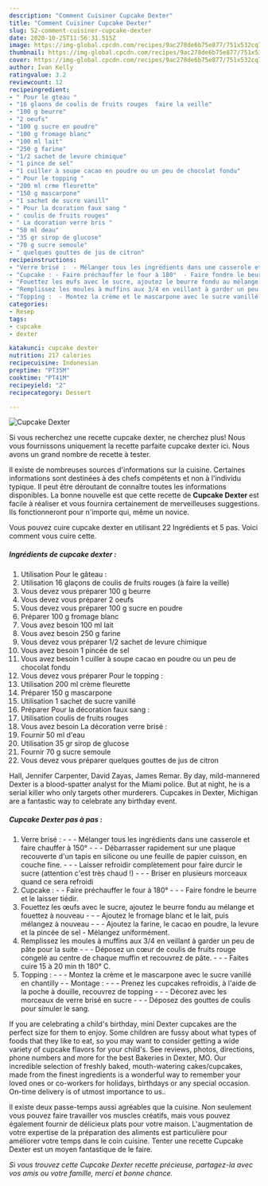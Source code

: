 ```yaml
---
description: "Comment Cuisiner Cupcake Dexter"
title: "Comment Cuisiner Cupcake Dexter"
slug: 52-comment-cuisiner-cupcake-dexter
date: 2020-10-25T11:56:31.515Z
image: https://img-global.cpcdn.com/recipes/9ac278de6b75e877/751x532cq70/cupcake-dexter-photo-principale-de-la-recette.jpg
thumbnail: https://img-global.cpcdn.com/recipes/9ac278de6b75e877/751x532cq70/cupcake-dexter-photo-principale-de-la-recette.jpg
cover: https://img-global.cpcdn.com/recipes/9ac278de6b75e877/751x532cq70/cupcake-dexter-photo-principale-de-la-recette.jpg
author: Ivan Kelly
ratingvalue: 3.2
reviewcount: 12
recipeingredient:
- " Pour le gteau "
- "16 glaons de coulis de fruits rouges  faire la veille"
- "100 g beurre"
- "2 oeufs"
- "100 g sucre en poudre"
- "100 g fromage blanc"
- "100 ml lait"
- "250 g farine"
- "1/2 sachet de levure chimique"
- "1 pince de sel"
- "1 cuiller à soupe cacao en poudre ou un peu de chocolat fondu"
- " Pour le topping "
- "200 ml crme fleurette"
- "150 g mascarpone"
- "1 sachet de sucre vanill"
- " Pour la dcoration faux sang "
- " coulis de fruits rouges"
- " La dcoration verre bris "
- "50 ml deau"
- "35 gr sirop de glucose"
- "70 g sucre semoule"
- " quelques gouttes de jus de citron"
recipeinstructions:
- "Verre brisé :  - Mélanger tous les ingrédients dans une casserole et faire chauffer à 150°  - Débarrasser rapidement sur une plaque recouverte d&#39;un tapis en silicone ou une feuille de papier cuisson, en couche fine.  - Laisser refroidir complètement pour faire durcir le sucre (attention c&#39;est très chaud !)  - Briser en plusieurs morceaux quand ce sera refroidi"
- "Cupcake : - Faire préchauffer le four à 180°  - Faire fondre le beurre et le laisser tiédir."
- "Fouettez les œufs avec le sucre, ajoutez le beurre fondu au mélange et fouettez à nouveau  - Ajoutez le fromage blanc et le lait, puis mélangez à nouveau  - Ajoutez la farine, le cacao en poudre, la levure et la pincée de sel - Mélangez uniformément."
- "Remplissez les moules à muffins aux 3/4 en veillant à garder un peu de pâte pour la suite  - Déposez un cœur de coulis de fruits rouge congelé au centre de chaque muffin et recouvrez de pâte.  - Faites cuire 15 à 20 min th 180° C."
- "Topping :  - Montez la crème et le mascarpone avec le sucre vanillé en chantilly  Montage :  - Prenez les cupcakes refroidis, à l&#39;aide de la poche à douille, recouvrez de topping  - Décorez avec les morceaux de verre brisé en sucre  - Déposez des gouttes de coulis pour simuler le sang."
categories:
- Resep
tags:
- cupcake
- dexter

katakunci: cupcake dexter 
nutrition: 217 calories
recipecuisine: Indonesian
preptime: "PT35M"
cooktime: "PT41M"
recipeyield: "2"
recipecategory: Dessert

---
```



![Cupcake Dexter](https://img-global.cpcdn.com/recipes/9ac278de6b75e877/751x532cq70/cupcake-dexter-photo-principale-de-la-recette.jpg)

Si vous recherchez une recette cupcake dexter, ne cherchez plus! Nous vous fournissons uniquement la recette parfaite cupcake dexter ici. Nous avons un grand nombre de recette à tester.

Il existe de nombreuses sources d'informations sur la cuisine. Certaines informations sont destinées à des chefs compétents et non à l'individu typique. Il peut être déroutant de connaître toutes les informations disponibles. La bonne nouvelle est que cette recette de <strong> Cupcake Dexter </strong> est facile à réaliser et vous fournira certainement de merveilleuses suggestions. Ils fonctionneront pour n'importe qui, même un novice.

<!--inarticleads1-->

Vous pouvez cuire cupcake dexter en utilisant 22 Ingrédients et 5 pas. Voici comment vous cuire cette.

##### Ingrédients de cupcake dexter :

1. Utilisation  Pour le gâteau :
1. Utilisation 16 glaçons de coulis de fruits rouges (à faire la veille)
1. Vous devez vous préparer 100 g beurre
1. Vous devez vous préparer 2 oeufs
1. Vous devez vous préparer 100 g sucre en poudre
1. Préparer 100 g fromage blanc
1. Vous avez besoin 100 ml lait
1. Vous avez besoin 250 g farine
1. Vous devez vous préparer 1/2 sachet de levure chimique
1. Vous avez besoin 1 pincée de sel
1. Vous avez besoin 1 cuiller à soupe cacao en poudre ou un peu de chocolat fondu
1. Vous devez vous préparer  Pour le topping :
1. Utilisation 200 ml crème fleurette
1. Préparer 150 g mascarpone
1. Utilisation 1 sachet de sucre vanillé
1. Préparer  Pour la décoration faux sang :
1. Utilisation  coulis de fruits rouges
1. Vous avez besoin  La décoration verre brisé :
1. Fournir 50 ml d&#39;eau
1. Utilisation 35 gr sirop de glucose
1. Fournir 70 g sucre semoule
1. Vous devez vous préparer  quelques gouttes de jus de citron


Hall, Jennifer Carpenter, David Zayas, James Remar. By day, mild-mannered Dexter is a blood-spatter analyst for the Miami police. But at night, he is a serial killer who only targets other murderers. Cupcakes in Dexter, Michigan are a fantastic way to celebrate any birthday event. 

<!--inarticleads2-->

##### Cupcake Dexter pas à pas :

1. Verre brisé : -  - - Mélanger tous les ingrédients dans une casserole et faire chauffer à 150° -  - - Débarrasser rapidement sur une plaque recouverte d&#39;un tapis en silicone ou une feuille de papier cuisson, en couche fine. -  - - Laisser refroidir complètement pour faire durcir le sucre (attention c&#39;est très chaud !) -  - - Briser en plusieurs morceaux quand ce sera refroidi
1. Cupcake : - - Faire préchauffer le four à 180° -  - - Faire fondre le beurre et le laisser tiédir.
1. Fouettez les œufs avec le sucre, ajoutez le beurre fondu au mélange et fouettez à nouveau -  - - Ajoutez le fromage blanc et le lait, puis mélangez à nouveau -  - - Ajoutez la farine, le cacao en poudre, la levure et la pincée de sel - Mélangez uniformément.
1. Remplissez les moules à muffins aux 3/4 en veillant à garder un peu de pâte pour la suite -  - - Déposez un cœur de coulis de fruits rouge congelé au centre de chaque muffin et recouvrez de pâte. -  - - Faites cuire 15 à 20 min th 180° C.
1. Topping : -  - - Montez la crème et le mascarpone avec le sucre vanillé en chantilly -  - Montage : -  - - Prenez les cupcakes refroidis, à l&#39;aide de la poche à douille, recouvrez de topping -  - - Décorez avec les morceaux de verre brisé en sucre -  - - Déposez des gouttes de coulis pour simuler le sang.


If you are celebrating a child&#39;s birthday, mini Dexter cupcakes are the perfect size for them to enjoy. Some children are fussy about what types of foods that they like to eat, so you may want to consider getting a wide variety of cupcake flavors for your child&#39;s. See reviews, photos, directions, phone numbers and more for the best Bakeries in Dexter, MO. Our incredible selection of freshly baked, mouth-watering cakes/cupcakes, made from the finest ingredients is a wonderful way to remember your loved ones or co-workers for holidays, birthdays or any special occasion. On-time delivery is of utmost importance to us.. 

<!--inarticleads1-->

<p>
Il existe deux passe-temps aussi agréables que la cuisine. Non seulement vous pouvez faire travailler vos muscles créatifs, mais vous pouvez également fournir de délicieux plats pour votre maison. L'augmentation de votre expertise de la préparation des aliments est particulière pour améliorer votre temps dans le coin cuisine. Tenter une recette Cupcake Dexter est un moyen fantastique de le faire.
</p>

<p>
<i>Si vous trouvez cette Cupcake Dexter recette précieuse, partagez-la avec vos amis ou votre famille, merci et bonne chance.</i>
</p>
